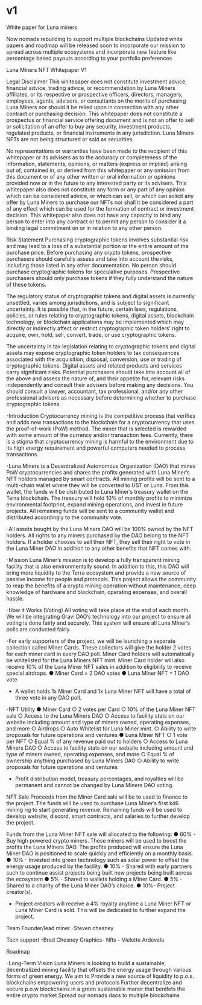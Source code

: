 # v1
White paper for Luna miners 

Now nomads rebuilding to support multiple blockchains 
Updated white papers and roadmap will be released soon to incorporate our mission to spread across multiple ecosystems and incorporate new feature like percentage based payouts according to your portfolio preferences 



Luna Miners NFT
Whitepaper V1

Legal Disclaimer
This whitepaper does not constitute investment advice, financial advice, trading advice, or recommendation by Luna Miners affiliates, or its respective or prospective officers, directors, managers, employees, agents, advisors, or consultants on the merits of purchasing Luna Miners nor should it be relied upon in connection with any other contract or purchasing decision. This whitepaper does not constitute a prospectus or financial service offering document and is not an offer to sell or solicitation of an offer to buy any security, investment products, regulated products, or financial instruments in any jurisdiction. Luna Miners NFTs are not being structured or sold as securities.

No representations or warranties have been made to the recipient of this whitepaper or its advisers as to the accuracy or completeness of the information, statements, opinions, or matters (express or implied) arising out of, contained in, or derived from this whitepaper or any omission from this document or of any other written or oral information or opinions provided now or in the future to any interested party or its advisers. This whitepaper also does not constitute any form or any part of any opinion which can be considered advice, or which can sell, or which can solicit any offer by Luna Miners to purchase our NFTs nor shall it be considered a part of any effect which can be used for the formation of contract or investment decision. This whitepaper also does not have any capacity to bind any person to enter into any contract or to permit any person to consider it a binding legal commitment on or in relation to any other person.



Risk Statement
Purchasing cryptographic tokens involves substantial risk and may lead to a loss of a substantial portion or the entire amount of the purchase price. Before purchasing any crypto tokens, prospective purchasers should carefully assess and take into account the risks, including those listed in any other documentation. No person should purchase cryptographic tokens for speculative purposes. Prospective purchasers should only purchase tokens if they fully understand the nature of these tokens. 

The regulatory status of cryptographic tokens and digital assets is currently unsettled, varies among jurisdictions, and is subject to significant uncertainty. It is possible that, in the future, certain laws, regulations, policies, or rules relating to cryptographic tokens, digital assets, blockchain technology, or blockchain applications may be implemented which may directly or indirectly affect or restrict cryptographic token holders’ right to acquire, own, hold, sell, convert, trade, or use cryptographic tokens. 

The uncertainty in tax legislation relating to cryptographic tokens and digital assets may expose cryptographic token holders to tax consequences associated with the acquisition, disposal, conversion, use or trading of cryptographic tokens. Digital assets and related products and services carry significant risks. Potential purchasers should take into account all of the above and assess the nature of, and their appetite for, relevant risks independently and consult their advisers before making any decisions. You should consult a lawyer, accountant, tax professional, and/or any other professional advisors as necessary before determining whether to purchase cryptographic tokens.






-Introduction
Cryptocurrency mining is the competitive process that verifies and adds new transactions to the blockchain for a cryptocurrency that uses the proof-of-work (PoW) method. The miner that is selected is rewarded with some amount of the currency and/or transaction fees. Currently, there is a stigma that cryptocurrency mining is harmful to the environment due to its high energy requirement and powerful computers needed to process transactions.


-Luna Miners is a Decentralized Autonomous Organization (DAO) that mines PoW cryptocurrencies and shares the profits generated with Luna Miner’s NFT holders managed by smart contracts. All mining profits will be sent to a multi-chain wallet where they will be converted to UST or Luna. From this wallet, the funds will be distributed to Luna Miner’s treasury wallet on the Terra blockchain. The treasury will hold 10% of monthly profits to minimize environmental footprint, expand mining operations, and invest in future projects. All remaining funds will be sent to a community wallet and distributed accordingly to the community vote.


-All assets bought by the Luna Miners DAO will be 100% owned by the NFT holders. All rights to any miners purchased by the DAO belong to the NFT holders. If a holder chooses to sell their NFT, they sell their right to vote in the Luna Miner DAO in addition to any other benefits that NFT comes with.


-Mission
Luna Miner’s mission is to develop a fully transparent mining facility that is also environmentally sound. In addition to this, this DAO will bring more liquidity to the Terra ecosystem and provide a new source of passive income for people and protocols. This project allows the community to reap the benefits of a crypto mining operation without maintenance, deep knowledge of hardware and blockchain, operating expenses, and overall hassle. 


-How it Works (Voting)
All voting will take place at the end of each month. We will be integrating Gravi DAO’s technology into our project to ensure all voting is done fairly and securely. This system will ensure all Luna Miner’s polls are conducted fairly.


-For early supporters of the project, we will be launching a separate collection called Miner Cards. These collectors will give the holder 2 votes for each miner card in every DAO poll. Miner Card holders will automatically be whitelisted for the Luna Miners NFT mint. Miner Card holder will also receive 10% of the Luna Miner NFT sales in addition to eligibility to receive special airdrops. 
●	Miner Card = 2 DAO votes
●	Luna Miner NFT = 1 DAO vote

* A wallet holds 1x Miner Card and 1x Luna Miner NFT will have a total of three vote in any DAO poll.



-NFT Utility
●	Miner Card
○	2 votes per Card
○	10% of the Luna Miner NFT sale
○	Access to the Luna Miners DAO
○	Access to facility stats on our website including amount and type of miners owned, operating expenses, and more
○	Airdrops
○	Auto Whitelist for Luna Miner mint.
○	Ability to write proposals for future operations and ventures
●	Luna Miner NFT
○	1 vote per NFT
○	Equal % of any revenue paid out to holders
○	Access to Luna Miners DAO
○	Access to facility stats on our website including amount and type of miners owned, operating expenses, and more
○	Equal % of ownership anything purchased by Luna Miners DAO
○	Ability to write proposals for future operations and ventures

* Profit distribution model, treasury percentages, and royalties will be permanent and cannot be changed by Luna Miners DAO voting.

NFT Sale
Proceeds from the Miner Card sale will be to used to finance to the project. The funds will be used to purchase Luna Miner’s first kd6 mining rig to start generating revenue. Remaining funds will be used to develop website, discord, smart contracts, and salaries to further develop the project.

Funds from the Luna Miner NFT sale will allocated to the following:
●	60% - Buy high powered crypto miners. These miners will be used to boost the profits the Luna Miners DAO. The profits produced will ensure the Luna Miner DAO is positioned to scale quickly and efficiently on a monthly basis.
●	10% - Invested into green technology such as solar power to offset the energy usage produced by the facility.
●	10% - Shared with early partners such  to continue assist projects being built new projects being built across the ecosystem 
●	5% - Shared to wallets holding a Miner Card.
●	5% - Shared to a charity of the Luna Miner DAO’s choice.
●	10%- Project creator(s).

* Project creators will receive a 4% royalty anytime a Luna Miner NFT or Luna Miner Card is sold. This will be dedicated to further expand the project.

Team 
 Founder/lead miner
-Steven chesney 

Tech support -Brad Chesney
Graphics- 
Nfts – Vielette Ardevela 

Roadmap





-Long-Term Vision
Luna Miners is looking to build a sustainable, decentralized mining facility that offsets the energy usage through various forms of green energy. We aim to 
Provide a new source of liquidity to p.o.s. blockchains empowering users and protocols 
Further decentralize and secure p.o.w blockchains in a green sustainable manor that benifets the entire crypto market
Spread our nomads daos to multiple blockchains 

